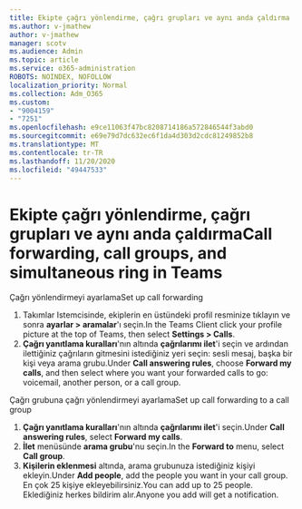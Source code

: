 ```yaml
---
title: Ekipte çağrı yönlendirme, çağrı grupları ve aynı anda çaldırma
ms.author: v-jmathew
author: v-jmathew
manager: scotv
ms.audience: Admin
ms.topic: article
ms.service: o365-administration
ROBOTS: NOINDEX, NOFOLLOW
localization_priority: Normal
ms.collection: Adm_O365
ms.custom:
- "9004159"
- "7251"
ms.openlocfilehash: e9ce11063f47bc8208714186a572846544f3abd0
ms.sourcegitcommit: e69e79d7dc632ec6f1da4d303d2cdc81249852b8
ms.translationtype: MT
ms.contentlocale: tr-TR
ms.lasthandoff: 11/20/2020
ms.locfileid: "49447533"
---
```

# <a name="call-forwarding-call-groups-and-simultaneous-ring-in-teams"></a><span data-ttu-id="ff4d7-102">Ekipte çağrı yönlendirme, çağrı grupları ve aynı anda çaldırma</span><span class="sxs-lookup"><span data-stu-id="ff4d7-102">Call forwarding, call groups, and simultaneous ring in Teams</span></span>

<span data-ttu-id="ff4d7-103">Çağrı yönlendirmeyi ayarlama</span><span class="sxs-lookup"><span data-stu-id="ff4d7-103">Set up call forwarding</span></span>

1. <span data-ttu-id="ff4d7-104">Takımlar Istemcisinde, ekiplerin en üstündeki profil resminize tıklayın ve sonra **ayarlar > aramalar**'ı seçin.</span><span class="sxs-lookup"><span data-stu-id="ff4d7-104">In the Teams Client click your profile picture at the top of Teams, then select **Settings > Calls**.</span></span>
2. <span data-ttu-id="ff4d7-105">**Çağrı yanıtlama kuralları**'nın altında **çağrılarımı ilet**'i seçin ve ardından ilettiğiniz çağrıların gitmesini istediğiniz yeri seçin: sesli mesaj, başka bir kişi veya arama grubu.</span><span class="sxs-lookup"><span data-stu-id="ff4d7-105">Under **Call answering rules**, choose **Forward my calls**, and then select where you want your forwarded calls to go: voicemail, another person, or a call group.</span></span>

<span data-ttu-id="ff4d7-106">Çağrı grubuna çağrı yönlendirmeyi ayarlama</span><span class="sxs-lookup"><span data-stu-id="ff4d7-106">Set up call forwarding to a call group</span></span>

1. <span data-ttu-id="ff4d7-107">**Çağrı yanıtlama kuralları**'nın altında **çağrılarımı ilet**'i seçin.</span><span class="sxs-lookup"><span data-stu-id="ff4d7-107">Under **Call answering rules**, select **Forward my calls**.</span></span>
2. <span data-ttu-id="ff4d7-108">**İlet** menüsünde **arama grubu**'nu seçin.</span><span class="sxs-lookup"><span data-stu-id="ff4d7-108">In the **Forward to** menu, select **Call group**.</span></span>
3. <span data-ttu-id="ff4d7-109">**Kişilerin eklenmesi** altında, arama grubunuza istediğiniz kişiyi ekleyin.</span><span class="sxs-lookup"><span data-stu-id="ff4d7-109">Under **Add people**, add the people you want in your call group.</span></span> <span data-ttu-id="ff4d7-110">En çok 25 kişiye ekleyebilirsiniz.</span><span class="sxs-lookup"><span data-stu-id="ff4d7-110">You can add up to 25 people.</span></span> <span data-ttu-id="ff4d7-111">Eklediğiniz herkes bildirim alır.</span><span class="sxs-lookup"><span data-stu-id="ff4d7-111">Anyone you add will get a notification.</span></span>
